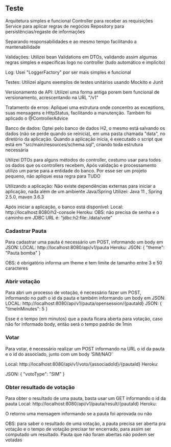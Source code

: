 ## Teste

Arquitetura simples e funcional
Controller para receber as requisições
Service para aplicar regras de negócios 
Repository para persistências/regaste de informações

Separando responsabilidades e ao mesmo tempo facilitando a mantenabilidade

Validações:
Utilizei bean Validations em DTOs, validando assim algumas regras simples e especificas logo no controller (tudo automático e implícito)

Log:
Usei "LoggerFactory" por ser mais simples e funcional

Testes:
Utilizei alguns exemplos de testes unitários usando Mockito e Junit

Versionamento de API:
Utilizei uma forma antiga porem bem funcional de versionamento, acrescentando na URL "/v1"

Tratamento de erros:
Apliquei uma estrutura onde concentro as exceptions, suas mensagens e HttpStatus, facilitando a manutenção.
Também foi aplicado o @ControllerAdvice

Banco de dados:
Optei pelo banco de dados H2, o mesmo está salvando os dados (não se perde quando se reinicia),
em uma pasta chamada "data", no diretório da aplicação.
Quando a aplicação inicia, é executado o script que está em "src/main/resources/schema.sql", criando toda estrutura necessária


Utilizei DTOs para alguns métodos do controller, costumo usar para todos os dados que os controllers recebem,
Após validação e processamento utilizo um parse para a entidade do banco. Por esse ser um projeto pequeno, não apliquei essa regra para TUDO


Utilizando a aplicação:
Não existe dependências externas para iniciar a aplicação, nada além de um ambiente Java/Spring
Utilizei: Java 11 , Spring 2.5.0, maven 3.6.3 


Após iniciar a aplicação, o banco está disponível: 
Local: http://localhost:8080/h2-console
Heroku: 
OBS: não precisa de senha e o caminho em JDBC URL é: 
“jdbc:h2:file:./data/vote”

### Cadastrar Pauta

Para cadastrar uma pauta é necessário um POST, informando um body em JSON:
LOCAL:  http://localhost:8080/api/v1/pauta
Heroku: 
JSON:
{
    "theme": "Pauta bomba"
}

OBS: é obrigatório informa um theme e tem limite de tamanho entre 3 e 50 caracteres 

### Abrir votação
Para abri um processo de votação, é necessário fazer um POST, informando no path o id da pauta e também informando um body em JSON:
LOCAL: http://localhost:8080/api/v1/pauta/opensession/{pautaId}
JSON:
{
    "timeInMinutes": 5
}

Esse é o tempo (em minutos) que a pauta ficara aberta para votação, caso não for informado body, então será o tempo padrão de 1min

### Votar

Para votar, é necessário realizar um POST informando na URL o id da pauta e o id do associado, junto com um body ‘SIM/NAO’

Local: http://localhost:8080/api/v1/voto/{associadoId}/{pautaId}
Heroku:

JSON:
{
    "votoType": "SIM"
}

### Obter resultado de votação

Para obter o resultado de uma pauta, basta usar um GET informando o id da pauta
Local: http://localhost:8080/api/v1/pauta/result/{pautaId}
Heroku:

O retorno uma mensagem informando se a pauta foi aprovada ou não

OBS: para saber o resultado de uma votação, a pauta precisa ser aberta pra votação e o tempo de votação precisar ter encerrado, para assim ser computado um resultado.
Pauta que não foram abertas não podem ser votadas

